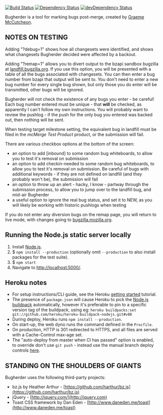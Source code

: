 [![Build Status](https://travis-ci.org/mozilla/bugherder.svg?branch=master)](https://travis-ci.org/mozilla/bugherder)
[![Dependency Status](https://david-dm.org/mozilla/bugherder.svg)](https://david-dm.org/mozilla/bugherder)
[![devDependency Status](https://david-dm.org/mozilla/bugherder/dev-status.svg)](https://david-dm.org/mozilla/bugherder#info=devDependencies)

Bugherder is a tool for marking bugs post-merge, created by [Graeme McCutcheon](http://www.graememcc.co.uk/).

NOTES ON TESTING
----------------
Adding "?debug=1" shows how all changesets were identified, and shows what changesets Bugherder decided were affected by a backout.

Adding "?remap=1" allows you to divert output to the bzapi sandbox bugzilla at [landfill.bugzilla.org](https://://landfill.bugzilla.org/bzapi_sandbox/).
If you use this option, you will be presented with a table of all the bugs associated with changesets. You can then enter a bug number from bzapi that output will be sent to. You don't need to enter a new bug number for every single bug shown, but only those you do enter will be transmitted, other bugs will be ignored.

Bugherder will not check the existence of any bugs you enter - be careful! Each bug number entered must be unique - that **will** be checked, as apparently I can't follow my own instructions. You will probably want to review the pushlog - if the push for the only bug you entered was backed out, then nothing will be sent.

When testing target milestone setting, the equivalent bug in landfill must be filed in the *mcMerge Test Product* product, or the submission will fail.

There are various checkbox options at the bottom of the screen:
* an option to add [inbound] to some random bug whiteboards, to allow you to test it's removal on submission
* an option to add checkin-needed to some random bug whiteboards, to allow you to test it's removal on submission. Be careful of bugs with additional keywords - if they are not defined on landfill (and they probably won't be), the submission will fail
* an option to throw up an alert - hacky, I know - partway through the submission process, to allow you to jump over to the landfill bug, and mid-air Bugherder
* a useful option to ignore the real bug status, and set it to NEW, as you will likely be working with historic pushlogs when testing

If you do not enter any diversion bugs on the remap page, you will return to live mode, with changes going to [bugzilla.mozilla.org](https://bugzilla.mozilla.org/).


Running the Node.js static server locally
-----------------------------------------
1. Install [Node.js](https://nodejs.org/).
2. $ ``npm install --production``
(optionally omit ``--production`` to also install packages for the test suite).
3. $ ``npm start``
4. Navigate to [http://localhost:5000/](http://localhost:5000/).


Heroku notes
------------
* For setup instructions/CLI guide, see the Heroku
[getting started](https://devcenter.heroku.com/articles/getting-started-with-nodejs) tutorial.
* The presence of `package.json` will cause Heroku to pick the
[Node.js buildpack](https://github.com/heroku/heroku-buildpack-nodejs) automatically, however
it's preferable to pin to a specific version tag of the buildpack, using eg:
``heroku buildpacks:set git://github.com/heroku/heroku-buildpack-nodejs.git#v86``
* During deploy, Heroku runs ``npm install --production``.
* On start-up, the web dyno runs the command defined in the ``Procfile``.
* On production, HTTP is 301 redirected to HTTPS, and all files are served
with a Cache-Control max-age set.
* The "auto-deploy from master when CI has passed" option is enabled, to override
don't use ``git push`` - instead use the manual branch deploy controls
[here](https://dashboard.heroku.com/apps/bugherder/deploy/github).


STANDING ON THE SHOULDERS OF GIANTS
-----------------------------------
Bugherder uses the following third-party projects:

* bz.js by Heather Arthur - [https://github.com/harthur/bz.js](https://github.com/harthur/bz.js)
* jQuery - [http://jquery.com/](http://jquery.com)
* Toast CSS framework by Dan Eden - [http://www.daneden.me/toast](http://www.daneden.me/toast)
